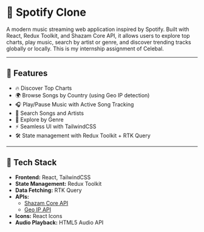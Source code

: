 # 🎵 Spotify Clone

A modern music streaming web application inspired by Spotify. Built with React, Redux Toolkit, and Shazam Core API, it allows users to explore top charts, play music, search by artist or genre, and discover trending tracks globally or locally. This is my internship assignment of Celebal.

---

## 🚀 Features

- 🔥 Discover Top Charts
- 🌍 Browse Songs by Country (using Geo IP detection)
- 🎧 Play/Pause Music with Active Song Tracking
- 🔎 Search Songs and Artists
- 🎵 Explore by Genre
- ⚡ Seamless UI with TailwindCSS
- 🛠️ State management with Redux Toolkit + RTK Query


---

## 🧪 Tech Stack

- **Frontend:** React, TailwindCSS
- **State Management:** Redux Toolkit
- **Data Fetching:** RTK Query
- **APIs:**
  - [Shazam Core API](https://rapidapi.com/GroupDev/api/shazam-core/)
  - [Geo IP API](https://geo.ipify.org/)
- **Icons:** React Icons
- **Audio Playback:** HTML5 Audio API


